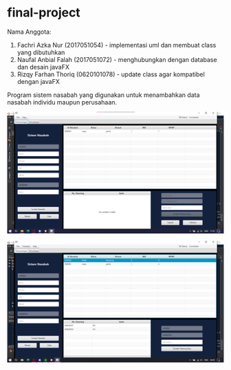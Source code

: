 # final-project
Nama Anggota:
1. Fachri Azka Nur      (2017051054) - implementasi uml dan membuat class yang dibutuhkan
2. Naufal Anbial Falah  (2017051072) - menghubungkan dengan database dan desain javaFX
3. Rizqy Farhan Thoriq  (0620101078) - update class agar kompatibel dengan javaFX

Program sistem nasabah yang digunakan untuk menambahkan data nasabah individu maupun perusahaan.

![SS.01.00](image_2021-10-04_173605.png)

![SS.01.00](image_2021-10-02_204959.png)
